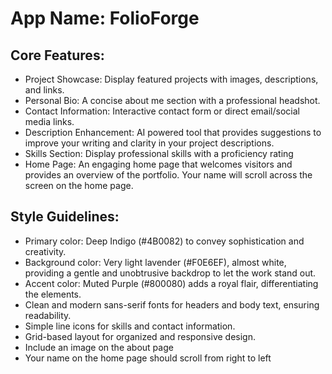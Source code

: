# **App Name**: FolioForge

## Core Features:

- Project Showcase: Display featured projects with images, descriptions, and links.
- Personal Bio: A concise about me section with a professional headshot.
- Contact Information: Interactive contact form or direct email/social media links.
- Description Enhancement: AI powered tool that provides suggestions to improve your writing and clarity in your project descriptions.
- Skills Section: Display professional skills with a proficiency rating
- Home Page: An engaging home page that welcomes visitors and provides an overview of the portfolio.  Your name will scroll across the screen on the home page.

## Style Guidelines:

- Primary color: Deep Indigo (#4B0082) to convey sophistication and creativity.
- Background color: Very light lavender (#F0E6EF), almost white, providing a gentle and unobtrusive backdrop to let the work stand out.
- Accent color: Muted Purple (#800080) adds a royal flair, differentiating the elements.
- Clean and modern sans-serif fonts for headers and body text, ensuring readability.
- Simple line icons for skills and contact information.
- Grid-based layout for organized and responsive design.
- Include an image on the about page
- Your name on the home page should scroll from right to left